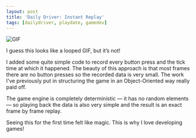 ```yaml
---
layout: post
title: 'Daily Driver: Instant Replay'
tags: [dailydriver, playdate, gamedev]
---
```


![GIF](https://cdn.gingerbeardman.com/images/posts/daily-driver-instant-replay.gif#playdate)

I guess this looks like a looped GIF, but it’s not!

I added some quite simple code to record every button press and the tick time at which it happened. The beauty of this approach is that most frames there are no button presses so the recorded data is very small. The work I've previously put in structuring the game in an Object-Oriented way really paid off.

The game engine is completely deterministic — it has no random elements — so playing back the data is also very simple and the result is an exact frame by frame replay.

Seeing this for the first time felt like magic. This is why I love developing games!